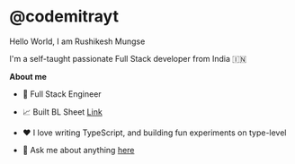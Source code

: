 # @codemitrayt

Hello World, I am Rushikesh Mungse
<br />

I'm a self-taught passionate Full Stack developer from India 🇮🇳


**About me**

- 💼 Full Stack Engineer

- 📈 Built BL Sheet [Link](https://blsheet.com/)

- ❤️ I love writing TypeScript, and building fun experiments on type-level

- 💬 Ask me about anything [here](https://github.com/codemitrayt/codemitrayt/issues)

